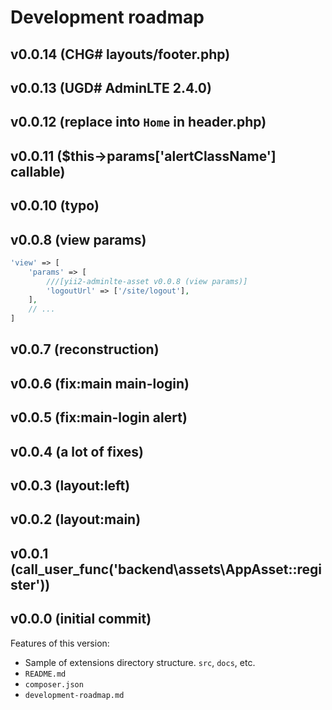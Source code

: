 # Development roadmap

## v0.0.14 (CHG# layouts/footer.php)


## v0.0.13 (UGD# AdminLTE 2.4.0)


## v0.0.12 (replace into `Home` in header.php)


## v0.0.11 ($this->params['alertClassName'] callable)


## v0.0.10 (typo)


## v0.0.8 (view params)

```php
'view' => [
    'params' => [
        ///[yii2-adminlte-asset v0.0.8 (view params)]
        'logoutUrl' => ['/site/logout'],
    ],
    // ...
]
```


## v0.0.7 (reconstruction)


## v0.0.6 (fix:main main-login)


## v0.0.5 (fix:main-login alert)


## v0.0.4 (a lot of fixes)


## v0.0.3 (layout:left)


## v0.0.2 (layout:main)


## v0.0.1 (call_user_func('backend\assets\AppAsset::register'))


## v0.0.0 (initial commit)

Features of this version:

* Sample of extensions directory structure. `src`, `docs`, etc.
* `README.md`
* `composer.json`
* `development-roadmap.md`
